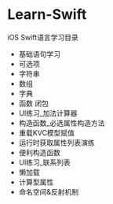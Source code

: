 # Learn-Swift
iOS Swift语言学习目录
- 基础语句学习
- 可选项
- 字符串
- 数组
- 字典
- 函数 闭包
- UI练习_加法计算器
- 构造函数_必选属性构造方法
- 重载KVC模型赋值
- 运行时获取属性列表演练
- 便利构造函数
- UI练习_联系列表
- 懒加载
- 计算型属性
- 命名空间&反射机制
